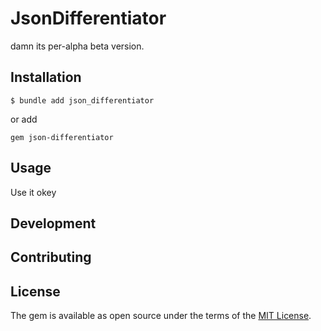 # JsonDifferentiator

damn its per-alpha beta version.


## Installation

    $ bundle add json_differentiator

   or add

    gem json-differentiator


## Usage

Use it okey

## Development


## Contributing


## License

The gem is available as open source under the terms of the [MIT License](https://opensource.org/licenses/MIT).

